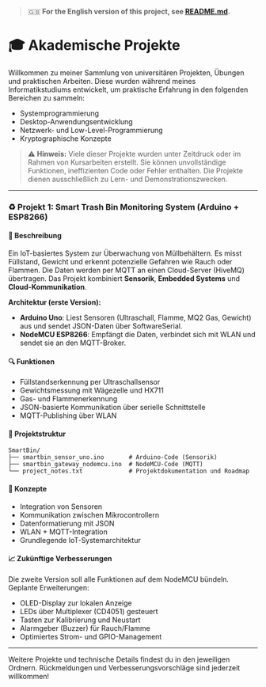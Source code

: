 > 🇬🇧 **For the English version of this project, see [README.md](README.md).**

# 🎓 Akademische Projekte

Willkommen zu meiner Sammlung von universitären Projekten, Übungen und praktischen Arbeiten. Diese wurden während meines Informatikstudiums entwickelt, um praktische Erfahrung in den folgenden Bereichen zu sammeln:

- Systemprogrammierung
- Desktop-Anwendungsentwicklung
- Netzwerk- und Low-Level-Programmierung
- Kryptographische Konzepte

> ⚠️ **Hinweis:** Viele dieser Projekte wurden unter Zeitdruck oder im Rahmen von Kursarbeiten erstellt. Sie können unvollständige Funktionen, ineffizienten Code oder Fehler enthalten. Die Projekte dienen ausschließlich zu Lern- und Demonstrationszwecken.

---

### ♻️ Projekt 1: Smart Trash Bin Monitoring System (Arduino + ESP8266)

#### 📌 Beschreibung  
Ein IoT-basiertes System zur Überwachung von Müllbehältern. Es misst Füllstand, Gewicht und erkennt potenzielle Gefahren wie Rauch oder Flammen. Die Daten werden per MQTT an einen Cloud-Server (HiveMQ) übertragen. Das Projekt kombiniert **Sensorik**, **Embedded Systems** und **Cloud-Kommunikation**.

**Architektur (erste Version):**
- **Arduino Uno**: Liest Sensoren (Ultraschall, Flamme, MQ2 Gas, Gewicht) aus und sendet JSON-Daten über SoftwareSerial.
- **NodeMCU ESP8266**: Empfängt die Daten, verbindet sich mit WLAN und sendet sie an den MQTT-Broker.

#### 🔍 Funktionen
- Füllstandserkennung per Ultraschallsensor
- Gewichtsmessung mit Wägezelle und HX711
- Gas- und Flammenerkennung
- JSON-basierte Kommunikation über serielle Schnittstelle
- MQTT-Publishing über WLAN

#### 📁 Projektstruktur
```
SmartBin/
├── smartbin_sensor_uno.ino       # Arduino-Code (Sensorik)
├── smartbin_gateway_nodemcu.ino  # NodeMCU-Code (MQTT)
└── project_notes.txt             # Projektdokumentation und Roadmap
```

#### 🧠 Konzepte
- Integration von Sensoren
- Kommunikation zwischen Mikrocontrollern
- Datenformatierung mit JSON
- WLAN + MQTT-Integration
- Grundlegende IoT-Systemarchitektur

#### 📈 Zukünftige Verbesserungen
Die zweite Version soll alle Funktionen auf dem NodeMCU bündeln. Geplante Erweiterungen:
- OLED-Display zur lokalen Anzeige
- LEDs über Multiplexer (CD4051) gesteuert
- Tasten zur Kalibrierung und Neustart
- Alarmgeber (Buzzer) für Rauch/Flamme
- Optimiertes Strom- und GPIO-Management

---

Weitere Projekte und technische Details findest du in den jeweiligen Ordnern. Rückmeldungen und Verbesserungsvorschläge sind jederzeit willkommen!
